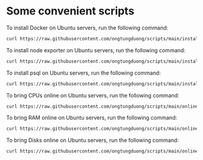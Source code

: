 # Some convenient scripts

To install Docker on Ubuntu servers, run the following command:

```bash
curl https://raw.githubusercontent.com/ongtungduong/scripts/main/install-docker.sh | bash
```

To install node exporter on Ubuntu servers, run the following command:

```bash
curl https://raw.githubusercontent.com/ongtungduong/scripts/main/install-node-exporter.sh | bash
```

To install psql on Ubuntu servers, run the following command:

```bash
curl https://raw.githubusercontent.com/ongtungduong/scripts/main/install-psql.sh | bash
```

To bring CPUs online on Ubuntu servers, run the following command:

```bash
curl https://raw.githubusercontent.com/ongtungduong/scripts/main/online-cpu.sh | bash
```

To bring RAM online on Ubuntu servers, run the following command:

```bash
curl https://raw.githubusercontent.com/ongtungduong/scripts/main/online-ram.sh | bash
```

To bring Disks online on Ubuntu servers, run the following command:

```bash
curl https://raw.githubusercontent.com/ongtungduong/scripts/main/online-disk.sh | bash
```

